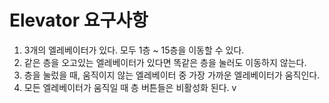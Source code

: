 # Elevator 요구사항

1. 3개의 엘레베이터가 있다. 모두 1층 ~ 15층을 이동할 수 있다.
2. 같은 층을 오고있는 엘레베이터가 있다면 똑같은 층을 눌러도 이동하지 않는다.
3. 층을 눌렀을 때, 움직이지 않는 엘레베이터 중 가장 가까운 엘레베이터가 움직인다.
4. 모든 엘레베이터가 움직일 때 층 버튼들은 비활성화 된다. v
